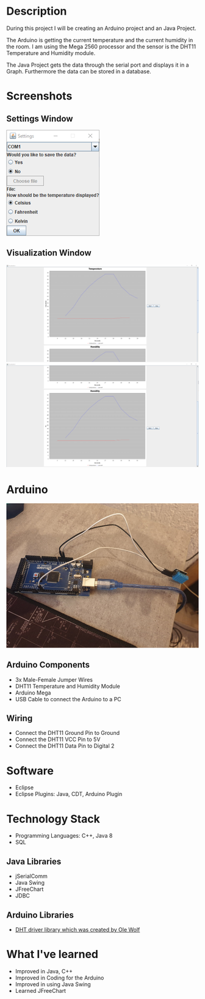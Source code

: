 # Description

During this project I will be creating an Arduino project and an Java Project. 

The Arduino is getting the current temperature and the current humidity in the room. I am using the Mega 2560 processor and the sensor is the DHT11 Temperature and Humidity module. 

The Java Project gets the data through the serial port and displays it in a Graph. Furthermore the data can be stored in a database.

# Screenshots
## Settings Window
![Setings Window](Visualization/.doc/Screenshots/Settings.png)

## Visualization Window
![Visualization Window](Visualization/.doc/Screenshots/Visualization0.png)
![Visualization Window](Visualization/.doc/Screenshots/Visualization1.png)

# Arduino
![Picture of the Arduino](Sensor/.doc/Pictures/ArduinoWithSensor.jpg)

## Arduino Components
* 3x Male-Female Jumper Wires
* DHT11 Temperature and Humidity Module
* Arduino Mega
* USB Cable to connect the Arduino to a PC

## Wiring
* Connect the DHT11 Ground Pin to Ground
* Connect the DHT11 VCC Pin to 5V
* Connect the DHT11 Data Pin to Digital 2

# Software
* Eclipse
* Eclipse Plugins: Java, CDT, Arduino Plugin

# Technology Stack
* Programming Languages: C++, Java 8
* SQL

## Java Libraries
* jSerialComm
* Java Swing
* JFreeChart
* JDBC

## Arduino Libraries
* [DHT driver library which was created by Ole Wolf](https://github.com/olewolf/DHT_nonblocking)

# What I've learned
* Improved in Java, C++
* Improved in Coding for the Arduino
* Improved in using Java Swing
* Learned JFreeChart
